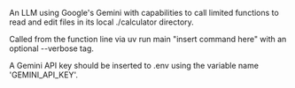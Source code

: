 An LLM using Google's Gemini with capabilities to call limited functions to read and edit files in its local ./calculator directory.

Called from the function line via uv run main "insert command here" with an optional --verbose tag.

A Gemini API key should be inserted to .env using the variable name 'GEMINI_API_KEY'.